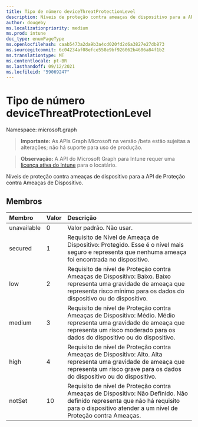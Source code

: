 ```yaml
---
title: Tipo de número deviceThreatProtectionLevel
description: Níveis de proteção contra ameaças de dispositivo para a API de Proteção contra Ameaças de Dispositivo.
author: dougeby
ms.localizationpriority: medium
ms.prod: intune
doc_type: enumPageType
ms.openlocfilehash: caab5473a2da9b3a4cd020fd2d6a3827e27db873
ms.sourcegitcommit: 6c04234af08efce558e9bf926062b4686a84f1b2
ms.translationtype: MT
ms.contentlocale: pt-BR
ms.lasthandoff: 09/12/2021
ms.locfileid: "59069247"
---
```

# <a name="devicethreatprotectionlevel-enum-type"></a>Tipo de número deviceThreatProtectionLevel

Namespace: microsoft.graph

> **Importante:** As APIs Graph Microsoft na versão /beta estão sujeitas a alterações; não há suporte para uso de produção.

> **Observação:** A API do Microsoft Graph para Intune requer uma [licença ativa do Intune](https://go.microsoft.com/fwlink/?linkid=839381) para o locatário.

Níveis de proteção contra ameaças de dispositivo para a API de Proteção contra Ameaças de Dispositivo.

## <a name="members"></a>Membros
|Membro|Valor|Descrição|
|:---|:---|:---|
|unavailable|0|Valor padrão. Não usar.|
|secured|1|Requisito de Nível de Ameaça de Dispositivo: Protegido. Esse é o nível mais seguro e representa que nenhuma ameaça foi encontrada no dispositivo.|
|low|2|Requisito de nível de Proteção contra Ameaças de Dispositivo: Baixo. Baixo representa uma gravidade de ameaça que representa risco mínimo para os dados do dispositivo ou do dispositivo.|
|medium|3|Requisito de nível de Proteção contra Ameaças de Dispositivo: Médio. Médio representa uma gravidade de ameaça que representa um risco moderado para os dados do dispositivo ou do dispositivo.|
|high|4 |Requisito de nível de Proteção contra Ameaças de Dispositivo: Alto. Alta representa uma gravidade de ameaça que representa um risco grave para os dados do dispositivo ou do dispositivo.|
|notSet|10 |Requisito de nível de Proteção contra Ameaças de Dispositivo: Não Definido. Não definido representa que não há requisito para o dispositivo atender a um nível de Proteção contra Ameaças.|




